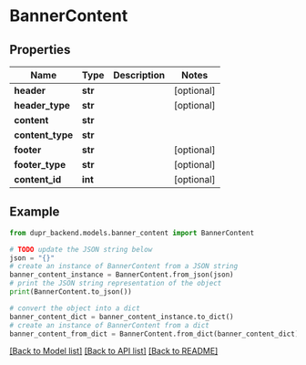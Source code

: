 # BannerContent


## Properties

Name | Type | Description | Notes
------------ | ------------- | ------------- | -------------
**header** | **str** |  | [optional] 
**header_type** | **str** |  | [optional] 
**content** | **str** |  | 
**content_type** | **str** |  | 
**footer** | **str** |  | [optional] 
**footer_type** | **str** |  | [optional] 
**content_id** | **int** |  | [optional] 

## Example

```python
from dupr_backend.models.banner_content import BannerContent

# TODO update the JSON string below
json = "{}"
# create an instance of BannerContent from a JSON string
banner_content_instance = BannerContent.from_json(json)
# print the JSON string representation of the object
print(BannerContent.to_json())

# convert the object into a dict
banner_content_dict = banner_content_instance.to_dict()
# create an instance of BannerContent from a dict
banner_content_from_dict = BannerContent.from_dict(banner_content_dict)
```
[[Back to Model list]](../README.md#documentation-for-models) [[Back to API list]](../README.md#documentation-for-api-endpoints) [[Back to README]](../README.md)


